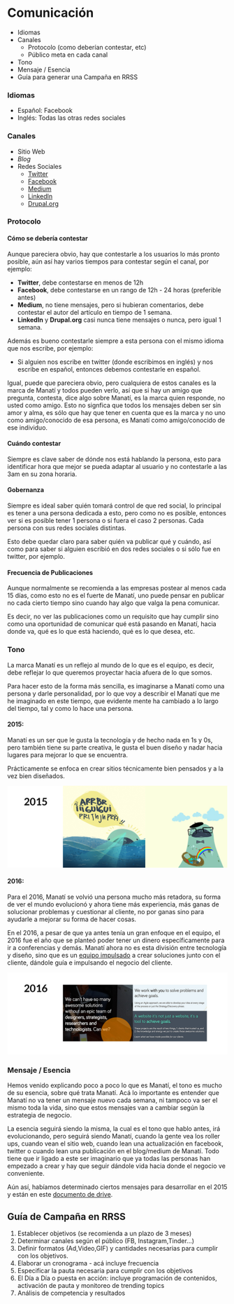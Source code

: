 # Comunicación

* Idiomas
* Canales
  * Protocolo (como deberían contestar, etc)
  * Público meta en cada canal
* Tono
* Mensaje / Esencia
* Guía para generar una Campaña en RRSS

### Idiomas
* Español: Facebook
* Inglés: Todas las otras redes sociales

### Canales
* Sitio Web
* *Blog*
* Redes Sociales
  * [Twitter](https://twitter.com/estudiomanati)
  * [Facebook](https://www.facebook.com/estudiomanati/)
  * [Medium](https://medium.com/manati-web-agency)
  * [LinkedIn](https://www.linkedin.com/company/3823585)
  * [Drupal.org](https://www.drupal.org/manat%C3%AD)

### Protocolo

#### Cómo se debería contestar
Aunque pareciera obvio, hay que contestarle a los usuarios lo más pronto posible, aún así hay varios tiempos para contestar según el canal, por ejemplo:

* **Twitter**, debe contestarse en menos de 12h
* **Facebook**, debe contestarse en un rango de 12h - 24 horas (preferible antes)
* **Medium**, no tiene mensajes, pero si hubieran comentarios, debe contestar el autor del artículo en tiempo de 1 semana.
* **LinkedIn** y **Drupal.org** casi nunca tiene mensajes o nunca, pero igual 1 semana.

Además es bueno contestarle siempre a esta persona con el mismo idioma que nos escribe, por ejemplo:
* Si alguien nos escribe en twitter (donde escribimos en inglés) y nos escribe en español, entonces debemos contestarle en español.

Igual, puede que pareciera obvio, pero cualquiera de estos canales es la marca de Manatí y todos pueden verlo, así que si hay un amigo que pregunta, contesta, dice algo sobre Manatí, es la marca quien responde, no usted como amigo. Esto no signfica que todos los mensajes deben ser sin amor y alma, es sólo que hay que tener en cuenta que es la marca y no uno como amigo/conocido de esa persona, es Manatí como amigo/conocido de ese individuo.

#### Cuándo contestar
Siempre es clave saber de dónde nos está hablando la persona, esto para identificar hora que mejor se pueda adaptar al usuario y no contestarle a las 3am en su zona horaria.

#### Gobernanza
Siempre es ideal saber quién tomará control de que red social, lo principal es tener a una persona dedicada a esto, pero como no es posible, entonces ver si es posible tener 1 persona o si fuera el caso 2 personas. Cada persona con sus redes sociales distintas. 

Esto debe quedar claro para saber quién va publicar qué y cuándo, así como para saber si alguien escribió en dos redes sociales o si sólo fue en twitter, por ejemplo.

#### Frecuencia de Publicaciones
Aunque normalmente se recomienda a las empresas postear al menos cada 15 días, como esto no es el fuerte de Manatí, uno puede pensar en publicar no cada cierto tiempo sino cuando hay algo que valga la pena comunicar.

Es decir, no ver las publicaciones como un requisito que hay cumplir sino como una oportunidad de comunicar qué está pasando en Manatí, hacia donde va, qué es lo que está haciendo, qué es lo que desea, etc.

### Tono
La marca Manatí es un reflejo al mundo de lo que es el equipo, es decir, debe reflejar lo que queremos proyectar hacia afuera de lo que somos. 

Para hacer esto de la forma más sencilla, es imaginarse a Manatí como una persona y darle personalidad, por lo que voy a describir el Manatí que me he imaginado en este tiempo, que evidente mente ha cambiado a lo largo del tiempo, tal y como lo hace una persona.

#### 2015:
Manatí es un ser que le gusta la tecnología y de hecho nada en 1s y 0s, pero también tiene su parte creativa, le gusta el buen diseño y nadar hacia lugares para mejorar lo que se encuentra. 

Prácticamente se enfoca en crear sitios técnicamente bien pensados y a la vez bien diseñados.

![](2015.jpg)

#### 2016:
Para el 2016, Manatí se volvió una persona mucho más retadora, su forma de ver el mundo evolucionó y ahora tiene más experiencia, más ganas de solucionar problemas y cuestionar al cliente, no por ganas sino para ayudarle a mejorar su forma de hacer cosas.

En el 2016, a pesar de que ya antes tenía un gran enfoque en el equipo, el 2016 fue el año que se planteó poder tener un dinero específicamente para ir a conferencias y demás. Manatí ahora no es esta división entre tecnología y diseño, sino que es un [equipo impulsado](https://medium.com/manati-web-agency/impulsar-profesionalmente-el-equipo-as%C3%AD-lo-hacemos-en-manat%C3%AD-59a4a7177ef5#.dhxru6cm2) a crear soluciones junto con el cliente, dándole guía e impulsando el negocio del cliente.

![](2016.jpg)

### Mensaje / Esencia
Hemos venido explicando poco a poco lo que es Manatí, el tono es mucho de su esencia, sobre qué trata Manatí. Acá lo importante es entender que Manatí no va tener un mensaje nuevo cada semana, ni tampoco va ser el mismo toda la vida, sino que estos mensajes van a cambiar según la estrategia de negocio.

La esencia seguirá siendo la misma, la cual es el tono que hablo antes, irá evolucionando, pero seguirá siendo Manatí, cuando la gente vea los roller ups, cuando vean el sitio web, cuando lean una actualización en facebook, twitter o cuando lean una publicación en el blog/medium de Manatí. Todo tiene que ir ligado a este ser imaginario que ya todas las personas han empezado a crear y hay que seguir dándole vida hacia donde el negocio ve conveniente.

Aún así, habíamos determinado ciertos mensajes para desarrollar en el 2015 y están en este [documento de drive](https://docs.google.com/document/d/1JHEC083d3-q55LI-T-XYRGkQZSe5IT2CHqTUfMXXRqE/edit#).


## Guía de Campaña en RRSS

1. Establecer objetivos (se recomienda a un plazo de 3 meses)
2. Determinar canales según el público (FB, Instagram,Tinder...)
3. Definir formatos (Ad,Video,GIF) y cantidades necesarias para cumplir con los objetivos.
4. Elaborar un cronograma - acá incluye frecuencia
5. Especificar la pauta necesaria para cumplir con los objetivos
6. El Día a Día o puesta en acción: incluye programación de contenidos, activación de pauta y monitoreo de trending topics
7. Análisis de competencia y resultados
